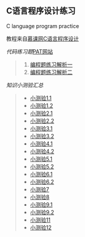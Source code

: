 ## C语言程序设计练习
 C language program practice
 
 教程来自[慕课网C语言程序设计](https://www.icourse163.org/course/ZJU-9001)

 *代码练习题*[PAT网站](https://pintia.cn/problem-sets/14/problems/type/7)

 > 1. [编程题练习解析一](https://www.icourse163.org/learn/ZJU-9001?from=study#/learn/content?type=detail&id=55011&sm=1)
 > 2. [编程题练习解析二](https://www.icourse163.org/learn/ZJU-9001?from=study#/learn/content?type=detail&id=83020&sm=1)


*知识小测验汇总*


> * [小测验1.1](https://www.icourse163.org/learn/ZJU-9001?from=study#/learn/content?type=detail&id=12001&cid=38013)
> * [小测验1.2](https://www.icourse163.org/learn/ZJU-9001?from=study#/learn/content?type=detail&id=10002&cid=38012)
> * [小测验2.1](https://www.icourse163.org/learn/ZJU-9001?from=study#/learn/content?type=detail&id=34018&cid=37012)
> * [小测验2.2](https://www.icourse163.org/learn/ZJU-9001?from=study#/learn/content?type=detail&id=42001&cid=41004)
> * [小测验3.1](https://www.icourse163.org/learn/ZJU-9001?from=study#/learn/content?type=detail&id=54012&cid=68055)
> * [小测验3.2](https://www.icourse163.org/learn/ZJU-9001?from=study#/learn/content?type=detail&id=57011&cid=68056)
> * [小测验4.1](https://www.icourse163.org/learn/ZJU-9001?from=study#/learn/content?type=detail&id=75008&cid=82011)
> * [小测验4.2](https://www.icourse163.org/learn/ZJU-9001?from=study#/learn/content?type=detail&id=75009&cid=81014)
> * [小测验5.1](https://www.icourse163.org/learn/ZJU-9001?from=study#/learn/content?type=detail&id=76002&cid=88028)
> * [小测验5.2](https://www.icourse163.org/learn/ZJU-9001?from=study#/learn/content?type=detail&id=77001&cid=89026)
> * [小测验6.1](https://www.icourse163.org/learn/ZJU-9001?from=study#/learn/content?type=detail&id=84018&cid=105012)
> * [小测验6.2](https://www.icourse163.org/learn/ZJU-9001?from=study#/learn/content?type=detail&id=84019&cid=106003)
> * [小测验7](https://www.icourse163.org/learn/ZJU-9001?from=study#/learn/content?type=detail&id=114003&cid=117024)
> * [小测验8](https://www.icourse163.org/learn/ZJU-9001?from=study#/learn/content?type=detail&id=129003&cid=145005)
> * [小测验9.1](https://www.icourse163.org/learn/ZJU-9001?from=study#/learn/content?type=detail&id=142003&cid=167078)
> * [小测验9.2](https://www.icourse163.org/learn/ZJU-9001?from=study#/learn/content?type=detail&id=149013&cid=166079)
> * [小测验11](https://www.icourse163.org/learn/ZJU-9001?from=study#/learn/content?type=detail&id=167046&cid=187016)
> * [小测验12](https://www.icourse163.org/learn/ZJU-9001?from=study#/learn/content?type=detail&id=176002&cid=191086)
